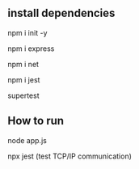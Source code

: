<h2>install dependencies</h2>
<p>npm i init -y</p>
<p>npm i express</p>
<p>npm i net</p>
<p>npm i jest</p>
<p>supertest</p>

<h2>How to run</h2>
<p>node app.js</p>
<p>npx jest (test TCP/IP communication)</p>

